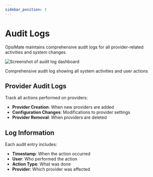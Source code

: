 ```yaml
---
sidebar_position: 3
---
```


# Audit Logs

OpsiMate maintains comprehensive audit logs for all provider-related activities and system changes.

<div style={{textAlign: 'center', margin: '20px 0'}}>
  <img src="/img/auditlog.png" alt="Screenshot of audit log dashboard" style={{width: '700px', maxWidth: '100%', height: 'auto', borderRadius: '8px', boxShadow: '0 4px 12px rgba(0,0,0,0.15)'}} />
  <p style={{fontSize: '14px', color: '#666', marginTop: '10px', fontStyle: 'italic'}}>Comprehensive audit log showing all system activities and user actions</p>
</div>

## Provider Audit Logs

Track all actions performed on providers:

- **Provider Creation**: When new providers are added
- **Configuration Changes**: Modifications to provider settings
- **Provider Removal**: When providers are deleted

## Log Information

Each audit entry includes:

- **Timestamp**: When the action occurred
- **User**: Who performed the action
- **Action Type**: What was done
- **Provider**: Which provider was affected
